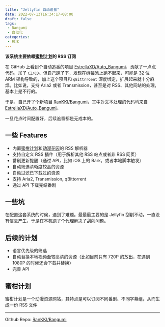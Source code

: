```yaml
---
title: "Jellyfin 自动追番"
date: 2022-07-13T16:34:17+08:00
draft: false
tags:
 - Bangumi
 - 自动化
categories:
 - 技术
---
```


**该系统主要依赖[蜜柑计划](https://mikanani.me/)的 RSS 订阅**

在 GitHub 上看到个自动追番的项目 [EstrellaXD/Auto_Bangumi](https://github.com/EstrellaXD/Auto_Bangumi)，贡献了一点点代码，加了 `CI/CD`。但自己跑了下，发现在树莓派上跑不起来，可能是 32 位 ARM 架构导致的，加上这个项目和 `qBittrroent` 深度绑定，扩展起来就十分麻烦。比如说，支持 Aria2 或者 Transmission，甚至是对 RSS、其他网站的处理，基本上是不行的。

于是，自己开了个新项目 [RanKKI/Bangumi](https://github.com/RanKKI/Bangumi)，其中对文本处理的代码均来自 [EstrellaXD/Auto_Bangumi](https://github.com/EstrellaXD/Auto_Bangumi)。

一旦花点时间配置好，后续追番都是无成本的。

## 一些 Features

 - 内置[蜜柑计划](https://mikanani.me/)和[动漫花园](https://dmhy.org/)的 RSS 解析器
 - 支持自定义 RSS 插件（用于解析其他 RSS 站点或者非 RSS 网页）
 - 番剧更新提醒（通过 API，比如 iOS 上的 Bark，或者本地脚本触发）
 - 自动筛选清晰度较高的资源
 - 自动过滤已下载过的资源
 - 支持 Aria2, Transmission, qBittorrent
 - 通过 API 下载完结番剧

## 一些坑

在配置这套系统的时候，遇到了难题。最最最主要的是 Jellyfin 刮削不动，一直没有信息产生，于是在本机跑了个代理解决了刮削问题。

## 后续的计划

 - 语言优先级的筛选
 - 自动替换本地视频至较高清的资源（比如目前只有 720P 的放出，在遇到 1080P 的时候还会下载并替换）
 - 完善 API

## 蜜柑计划

蜜柑计划是一个动漫资源网站，其特点是可以订阅不同番剧、不同字幕组，从而生成一份 RSS 文件

---

Github Repo: [RanKKI/Bangumi](https://github.com/RanKKI/Bangumi)